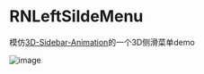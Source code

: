 # RNLeftSildeMenu
模仿[3D-Sidebar-Animation](https://github.com/chris-pilcher/3D-Sidebar-Animation)的一个3D侧滑菜单demo


![image](http://upload-images.jianshu.io/upload_images/1528347-d2c5f03455d0cc54.gif)
